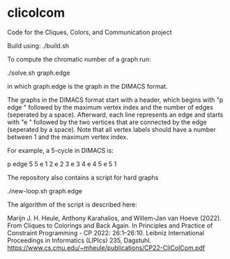 # clicolcom
Code for the Cliques, Colors, and Communication project

Build using: ./build.sh

To compute the chromatic number of a graph run:

  ./solve.sh graph.edge

in which graph.edge is the graph in the DIMACS format.

The graphs in the DIMACS format start with a header,
which begins with "p edge " followed by the maximum
vertex index and the number of edges (seperated by a
space). Afterward, each line represents an edge and 
starts with "e " followed by the two vertices that
are connected by the edge (seperated by a space).
Note that all vertex labels should have a number
between 1 and the maximum vertex index. 

For example, a 5-cycle in DIMACS is:

p edge 5 5
e 1 2
e 2 3
e 3 4
e 4 5
e 5 1

The repository also contains a script for hard graphs

  ./new-loop.sh graph.edge

The algorithm of the script is described here:

Marijn J. H. Heule, Anthony Karahalios, and Willem-Jan van Hoeve (2022).
From Cliques to Colorings and Back Again.
In Principles and Practice of Constraint Programming - CP 2022: 26:1–26:10.
Leibniz International Proceedings in Informatics (LIPIcs) 235, Dagstuhl. 
https://www.cs.cmu.edu/~mheule/publications/CP22-CliColCom.pdf

